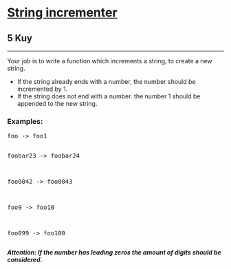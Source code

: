 <h1><a href="https://www.codewars.com/kata/54a91a4883a7de5d7800009c">String incrementer</a></h1>
<h2>5 Kuy</h2>
<hr>
<p>Your job is to write a function which increments a string, to create a new string.</p>
<ul>
<li>If the string already ends with a number, the number should be incremented by 1.</li>
<li>If the string does not end with a number. the number 1 should be appended to the new string.</li>
</ul>
<h3>Examples:</h3>
<pre>
foo -> foo1

foobar23 -> foobar24

foo0042 -> foo0043

foo9 -> foo10

foo099 -> foo100
</pre>
<p><i><strong>Attention: If the number has leading zeros the amount of digits should be considered.</strong></i></p>